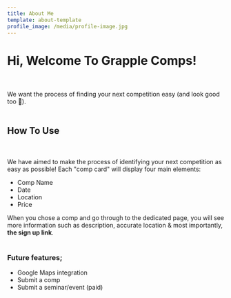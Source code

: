 ```yaml
---
title: About Me
template: about-template
profile_image: /media/profile-image.jpg
---
```


# Hi, Welcome To Grapple Comps!
<br></br>
We want the process of finding your next competition easy (and look good too 💅).
<br></br>
## How To Use
<br></br>
We have aimed to make the process of identifying your next competition as easy as possible! Each "comp card" will display four main elements:
<ul>
<li>Comp Name</li>
<li>Date</li>
<li>Location</li>
<li>Price</li>
</ul>
When you chose a comp and go through to the dedicated page, you will see more information such as description, accurate location & most importantly,<strong> the sign up link</strong>.
<br></br>

### Future features;
<ul>
<li>Google Maps integration</li>
<li>Submit a comp</li>
<li>Submit a seminar/event (paid)</li>
</ul>